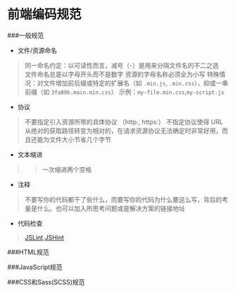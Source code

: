 # 前端编码规范

###一般规范
* 文件/资源命名
>同一命名约定：以可读性而言，减号（-）是用来分隔文件名的不二之选  
>文件命名总是以字母开头而不是数字
>资源的字母名称必须全为小写
>特殊情况：对文件增加前后缀或特定的扩展名（如 `.min.js`, `.min.css`），抑或一串前缀（如 `3fa89b.main.min.css`）
>示例：`my-file.min.css`,`my-script.js`
* 协议
>不要指定引入资源所带的具体协议 （http:, https:）
>不指定协议使得 URL 从绝对的获取路径转变为相对的，在请求资源协议无法确定时非常好用，而且还能为文件大小节省几个字节
* 文本缩进
>>一次缩进两个空格
* 注释
>不要写你的代码都干了些什么，而要写你的代码为什么要这么写，背后的考量是什么。也可以加入所思考问题或是解决方案的链接地址
* 代码检查
> [JSLint](http://www.jslint.com/),[JSHint](http://jshint.com/)

###HTML规范


###JavaScript规范


###CSS和Sass(SCSS)规范
